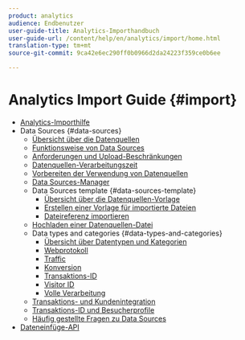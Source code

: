 ```yaml
---
product: analytics
audience: Endbenutzer
user-guide-title: Analytics-Importhandbuch
user-guide-url: /content/help/en/analytics/import/home.html
translation-type: tm+mt
source-git-commit: 9ca42e6ec290ff0b0966d2da24223f359ce0b6ee

---
```



# Analytics Import Guide {#import}

+ [Analytics-Importhilfe](home.md)
+ Data Sources {#data-sources}
   + [Übersicht über die Datenquellen](c-data-sources/datasrc-home.md)
   + [Funktionsweise von Data Sources](c-data-sources/datasrc-how-data-sources-works.md)
   + [Anforderungen und Upload-Beschränkungen](c-data-sources/datasrc-requirements.md)
   + [Datenquellen-Verarbeitungszeit](c-data-sources/datasrc-processing-time.md)
   + [Vorbereiten der Verwendung von Datenquellen](c-data-sources/datasrc-preparing.md)
   + [Data Sources-Manager](c-data-sources/datasrc-manager.md)
   + Data Sources template {#data-sources-template}
      + [Übersicht über die Datenquellen-Vorlage](c-data-sources/datasrc-template/datasrc-template-file.md)
      + [Erstellen einer Vorlage für importierte Dateien](c-data-sources/datasrc-template/t-datasrc-creating-data-sources-file.md)
      + [Dateireferenz importieren](c-data-sources/datasrc-template/datasrc-import-file-reference.md)
   + [Hochladen einer Datenquellen-Datei](c-data-sources/t-datasrc-uploading-data.md)
   + Data types and categories {#data-types-and-categories}
      + [Übersicht über Datentypen und Kategorien](c-data-sources/c-datasrc-types/datasrc-categories.md)
      + [Webprotokoll](c-data-sources/c-datasrc-types/datasrc-web-log.md)
      + [Traffic](c-data-sources/c-datasrc-types/datasrc-traffic.md)
      + [Konversion](c-data-sources/c-datasrc-types/datasrc-conversion.md)
      + [Transaktions-ID](c-data-sources/c-datasrc-types/datasrc-transactionid.md)
      + [Visitor ID](c-data-sources/c-datasrc-types/datasrc-visitorid.md)
      + [Volle Verarbeitung](c-data-sources/c-datasrc-types/datasrc-full-processing.md)
   + [Transaktions- und Kundenintegration](c-data-sources/datasrc-integrating-offline-data.md)
   + [Transaktions-ID und Besucherprofile](c-data-sources/datasrc-tid-visitor-profile.md)
   + [Häufig gestellte Fragen zu Data Sources](c-data-sources/datasrc-faq.md)
+ [Dateneinfüge-API](c-data-insertion-api/c-data-insertion-api.md)
